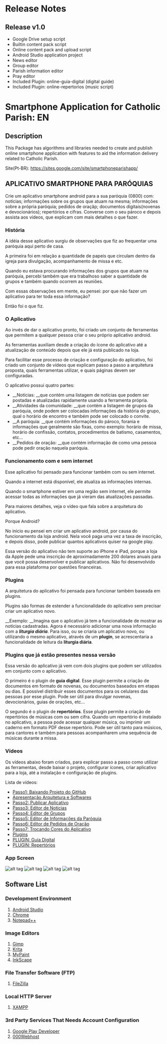 # Release Notes #

## Release v1.0 ##

* Google Drive setup script
* Builtin content pack script
* Online content pack and upload script
* Android Studio application project
* News editor
* Group editor
* Parish information editor
* Pray editor
* Included Plugin: online-guia-digital (digital guide)
* Included Plugin: online-repertorios (music script)

# Smartphone Application for Catholic Parish: EN #

## Description ##

This Package has algorithms and libraries needed to create and publish online smartphone application with features to aid the information delivery related to Catholic Parish.

Site(Pt-BR): https://sites.google.com/site/smartphoneparishapp/

## APLICATIVO SMARTPHONE PARA PARÓQUIAS ##

Crie um aplicativo smartphone android para a sua paróquia (0800) com: notícias; informações sobre os grupos que atuam na mesma; informações sobre a própria paróquia; pedidos de oraçãp; documentos digitais(novenas e devocionários); repertórios e cifras. Converse com o seu pároco e depois assista aos vídeos, que explicam com mais detalhes o que fazer.

### História ###

A idéia desse aplicativo surgiu de observações que fiz ao frequentar uma paróquia aqui perto de casa.

A primeira foi em relação a quantidade de papeis que circulam dentro da igreja para divulgação, acompanhamento de missa e etc.

Quando eu estava procurando informações dos grupos que atuam na paróquia, percebi também que era trabalhoso saber a quantidade de grupos e também quando ocorrem as reuniões.

Com essas observações em mente, eu pensei: por que não fazer um aplicativo para ter toda essa informação?

Então foi o que fiz.

### O Aplicativo ###

Ao invés de dar o aplicativo pronto, foi criado um conjunto de ferramentas que permitem a qualquer pessoa criar o seu próprio aplicativo android.

As ferramentas auxiliam desde a criação do ícone do aplicativo até a atualização de conteúdo depois que ele já está publicado na loja.

Para facilitar esse processo de criação e configuração do aplicativo, foi criado um conjunto de vídeos que explicam passo a passo a arquitetura proposta, quais ferramentas utilizar, e quais páginas devem ser configuradas.

O aplicativo possui quatro partes:

* __Notícias: __que contém uma listagem de notícias que podem ser postadas e atualizadas rapidamente usando a ferramenta própria.
* __Atividades da comunidade: __que contém a listagem de grupos da paróquia, onde podem ser colocadas informações da história do grupo, qual o horário de encontro e também pode ser colocado o convite.
* __A paróquia: __que contém informações do pároco, forania e informações que geralmente são fixas, como exemplo: horário de missa, horário de confissão, contatos, procedimentos de batismo, casamentos, etc...
* __Pedidos de oração: __que contém informação de como uma pessoa pode pedir oração naquela paróquia.

### Funcionamento com e sem internet ###

Esse aplicativo foi pensado para funcionar também com ou sem internet.

Quando a internet está disponível, ele atualiza as informações internas.

Quando o smartphone estiver em uma região sem internet, ele permite acessar todas as informações que já vieram das atualizações passadas.

Para maiores detalhes, veja o vídeo que fala sobre a arquitetura do aplicativo.

Porque Android?

No inicio eu pensei em criar um aplicativo android, por causa do funcionamento da loja android. Nela você paga uma vez a taxa de inscrição, e depois disso, pode publicar quantos aplicativos quiser na google play.

Essa versão do aplicativo não tem suporte ao iPhone e iPad, porque a loja da Apple pede uma inscrição de aproximadamente 200 dolares anuais para que você possa desenvolver e publicar aplicativos. Não foi desenvolvido para essa plataforma por questões financeiras.

### Plugins ###

A arquitetura do aplicativo foi pensada para funcionar também baseada em plugins.

Plugins são formas de estender a funcionalidade do aplicativo sem precisar criar um aplicativo novo.

__Exemplo: __Imagina que o aplicativo já tem a funcionalidade de mostrar as notícias cadastradas. Agora é necessário adicionar uma nova informação com a <b><i>liturgia diária</i></b>. Para isso, ou se criaria um aplicativo novo, ou utilizando o mesmo aplicativo, através de um __plugin__, se acrescentaria a funcionalidade de leitura da __liturgia diária__.

### Plugins que já estão presentes nessa versão  ###

Essa versão do aplicativo já vem com dois plugins que podem ser utilizados em conjunto com o aplicativo.

O primeiro é o plugin de __guia digital__. Esse plugin permite a criação de documentos em formato de novenas, ou documentos baseados em etapas ou dias. E possível distribuir esses documentos para os celulares das pessoas por esse plugin. Pode ser útil para divulgar novenas, devocionários, guias de orações, etc...

O segundo é o plugin de __repertórios__. Esse plugin permite a criação de repertórios de músicas com ou sem cifra. Quando um repertório é instalado no aplicativo, a pessoa pode acessar qualquer música, ou imprimir um caderno em formato PDF desse repertório. Pode ser útil tanto para músicos, para cantores e também para pessoas acompanharem uma sequência de músicas durante a missa.

### Vídeos ###

Os vídeos abaixo foram criados, para explicar passo a passo como utilizar as ferramentas, desde baixar o projeto, configurar ícones, criar aplicativo para a loja, até a instalação e configuração de plugins.

Lista de vídeos:

* [Passo1: Baixando Projeto do GitHub](https://www.youtube.com/watch?v=UUGD_SbGjyk)
* [Apresentação Arquitetura e Softwares](https://www.youtube.com/watch?v=dyWYwTL6vzA)
* [Passo2: Publicar Aplicativo](https://www.youtube.com/watch?v=ynvnRtJN-sg)
* [Passo3: Editor de Noticias](https://www.youtube.com/watch?v=jZEcCWmhN0c)
* [Passo4: Editor de Grupos](https://www.youtube.com/watch?v=HcCmkzr6Utg)
* [Passo5: Editor de Informações da Paróquia](https://www.youtube.com/watch?v=tPjJglzY8dU)
* [Passo6: Editor de Pedidos de Oração](https://www.youtube.com/watch?v=AeJoLf-WFjs)
* [Passo7: Trocando Cores do Aplicativo](https://www.youtube.com/watch?v=3-m6wBR8OeE)
* [Plugins](https://www.youtube.com/watch?v=-OdgHzSNvX0)
* [PLUGIN: Guia Digital](https://www.youtube.com/watch?v=D9x8yRH0loM)
* [PLUGIN: Repertórios](https://www.youtube.com/watch?v=sI1sC48iKEA)


### App Screen ###

![alt tag](https://github.com/A-Ribeiro/smartphone-parish-app/raw/master/website/img/a1.jpg)
![alt tag](https://github.com/A-Ribeiro/smartphone-parish-app/raw/master/website/img/b1.jpg)
![alt tag](https://github.com/A-Ribeiro/smartphone-parish-app/raw/master/website/img/a3a.jpg)
![alt tag](https://github.com/A-Ribeiro/smartphone-parish-app/raw/master/website/img/_a3.jpg)


## Software List ##

### Development Environment

1. [Android Studio](https://developer.android.com/studio/)
1. [Chrome](https://www.google.com.br/chrome/browser/desktop/)
1. [Notepad++](https://notepad-plus-plus.org/)

### Image Editors

1. [Gimp](https://www.gimp.org/)
1. [Krita](https://krita.org/)
1. [MyPaint](http://mypaint.org/)
1. [InkScape](https://inkscape.org/)

### File Transfer Software (FTP)

1. [FileZilla](https://filezilla-project.org/)

### Local HTTP Server

1. [XAMPP](https://www.apachefriends.org/pt_br/index.html)

### 3rd Party Services That Needs Account Configuration

1. [Google Play Developer](https://play.google.com/apps/publish/)
1. [000Webhost](https://www.000webhost.com/)

